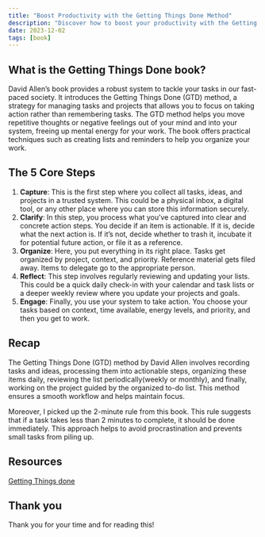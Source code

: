 ```yaml
---
title: "Boost Productivity with the Getting Things Done Method"
description: "Discover how to boost your productivity with the Getting Things Done method. Learn actionable strategies to organize your work and reduce stress."
date: 2023-12-02
tags: [book]
---
```


## What is the Getting Things Done book?

David Allen’s book provides a robust system to tackle your tasks in our fast-paced society. It introduces the Getting Things Done (GTD) method, a strategy for managing tasks and projects that allows you to focus on taking action rather than remembering tasks. The GTD method helps you move repetitive thoughts or negative feelings out of your mind and into your system, freeing up mental energy for your work. The book offers practical techniques such as creating lists and reminders to help you organize your work.

## The 5 Core Steps

1. **Capture**: This is the first step where you collect all tasks, ideas, and projects in a trusted system. This could be a physical inbox, a digital tool, or any other place where you can store this information securely.
2. **Clarify**: In this step, you process what you’ve captured into clear and concrete action steps. You decide if an item is actionable. If it is, decide what the next action is. If it’s not, decide whether to trash it, incubate it for potential future action, or file it as a reference.
3. **Organize**: Here, you put everything in its right place. Tasks get organized by project, context, and priority. Reference material gets filed away. Items to delegate go to the appropriate person.
4. **Reflect**: This step involves regularly reviewing and updating your lists. This could be a quick daily check-in with your calendar and task lists or a deeper weekly review where you update your projects and goals.
5. **Engage**: Finally, you use your system to take action. You choose your tasks based on context, time available, energy levels, and priority, and then you get to work.

## Recap

The Getting Things Done (GTD) method by David Allen involves recording tasks and ideas, processing them into actionable steps, organizing these items daily, reviewing the list periodically(weekly or monthly), and finally, working on the project guided by the organized to-do list. This method ensures a smooth workflow and helps maintain focus.

Moreover, I picked up the 2-minute rule from this book. This rule suggests that if a task takes less than 2 minutes to complete, it should be done immediately. This approach helps to avoid procrastination and prevents small tasks from piling up.

## Resources

[Getting Things done](https://gettingthingsdone.com/)

## Thank you

Thank you for your time and for reading this!
